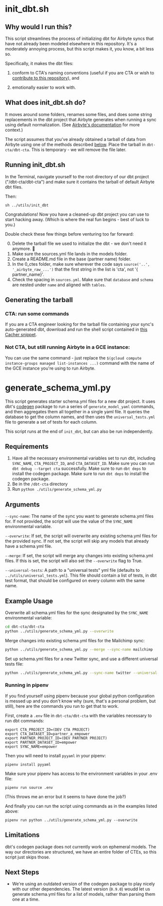 # init_dbt.sh

## Why would I run this?

This script streamlines the process of initializing dbt for Airbyte syncs that have not already been modeled elsewhere in this repository. It's a moderately annoying process, but this script makes it, you know, a bit less so.

Specifically, it makes the dbt files:

1) conform to CTA's naming conventions (useful if you are CTA or wish to [contribute to this repository](https://github.com/community-tech-alliance/dbt-cta/blob/main/CONTRIBUTING.md)), and

2) emotionally easier to work with.

## What does init_dbt.sh do?

It moves around some folders, renames some files, and does some string replacements in the dbt project that Airbyte generates when running a sync using default normalization. (See [Airbyte's documentation](https://docs.airbyte.com/operator-guides/transformation-and-normalization/transformations-with-dbt/) for more context.)

The script assumes that you've already obtained a tarball of data from Airbyte using one of the methods described [below](#generating-the-tarball). Place the tarball in `dbt-cta/dbt-cta`. This is temporary - we will remove the file later.

## Running init_dbt.sh

In the Terminal, navigate yourself to the root directory of our dbt project
("/dbt-cta/dbt-cta") and make sure it contains the tarball of default Airbyte dbt files.

Then:

```
sh ../utils/init_dbt
```

Congratulations! Now you have a cleaned-up dbt project you can use to start hacking away. (Which is where the real fun begins - best of luck to you.)

Double check these few things before venturing too far forward:

0. Delete the tarball file we used to initialize the dbt - we don't need it anymore. :wave:
1. Make sure the sources.yml file lands in the models folder.
2. Create a README.md file in the base (partner name) folder.
3. In the 0_ctes folder, make sure wherever the code says `source('..', '_airbyte_raw_...')` that the first string in the list is 'cta', not '{​partner_name}'.
4. Check the spacing in `sources.yml`. Make sure that `database` and `schema` are nested under `name` and aligned with `tables`.

## Generating the tarball

### CTA: run some commands

If you are a CTA engineer looking for the tarball file containing your sync's auto-generated dbt, download and run the shell script contained in [this Cacher snippet](https://snippets.cacher.io/snippet/2b77280d537736f980f9).

### Not CTA, but still running Airbyte in a GCE instance:

You can use the same command - just replace the ```$(gcloud compute instance-groups managed list-instances ...)``` command with the name of the GCE instance you're using to run Airbyte.

# generate_schema_yml.py
This script generates starter schema.yml files for a new dbt project. It uses dbt's
[codegen](https://github.com/dbt-labs/dbt-codegen) package to run a series of 
`generate_model_yaml` commands, and then aggregates them all together in a single
yaml file. It queries the database to get the column names, and then uses the
`universal_tests.yml` file to generate a set of tests for each column.

This script runs at the end of `init_dbt`, but can also be run independently.

## Requirements
1. Have all the necessary environmental variables set to run dbt, including `SYNC_NAME`,
`CTA_PROJECT_ID`, and `CTA_DATASET_ID`. Make sure you can run `dbt debug --target cta`
successfully. Make sure to run `dbt deps` to install the codegen package.
 Make sure to run `dbt deps` to install the codegen package.
2. Be in the `/dbt-cta` directory
3. Run `python ./utils/generate_schema_yml.py`

## Arguments
`--sync-name`: The name of the sync you want to generate schema.yml files for.
 If not provided, the script will use the value of the `SYNC_NAME` environmental variable.

`--overwrite`: If set, the script will overwrite any existing schema.yml files
 for the provided sync. If not set, the script will skip any models that already have
 a schema.yml file.

`--merge`: If set, the script will merge any changes into existing schema.yml
 files. If this is set, the script will also set the `--overwrite` flag to True.

`--universal-tests`: A path to a "universal tests" yml file (defaults to
`../utils/universal_tests.yml`). This file should contain a list of tests, in dbt test
format, that should be configured on every column with the same name.

## Example Usage

Overwrite all schema.yml files for the sync designated by the `SYNC_NAME` environmental variable:
```bash
cd dbt-cta/dbt-cta
python ../utils/generate_schema_yml.py --overwrite
```

Merge changes into existing schema.yml files for the Mailchimp sync:
```bash
python ../utils/generate_schema_yml.py --merge --sync-name mailchimp
```

Set up schema.yml files for a new Twitter sync, and use a different universal tests file:
```bash
python ../utils/generate_schema_yml.py --sync-name twitter --universal-tests ../utils/twitter_universal_tests.yml
```

### Running in pipenv

If you find yourself using pipenv because your global python configuration is messed up and you don't know why (sure, that's a personal problem, but still), here are the commands you run to get that to work.

First, create a `.env` file in `dbt-cta/dbt-cta` with the variables necessary to run dbt commands:

```
export CTA_PROJECT_ID=(DEV CTA PROJECT)
export CTA_DATASET_ID=partner_a_empower
export PARTNER_PROJECT_ID=(DEV PARTNER PROJECT)
export PARTNER_DATASET_ID=empower
export SYNC_NAME=empower
```

Then you will need to install `pyyaml` in your pipenv:

```
pipenv install pyyaml
```

Make sure your pipenv has access to the environment variables in your .env file:

```
pipenv run source .env
```

(This throws me an error but it seems to have done the job?)

And finally you can run the script using commands as in the examples listed above:

```
pipenv run python ../utils/generate_schema_yml.py --overwrite
```

## Limitations
dbt's codegen package does not currently work on ephemeral models. The way our
directories are structured, we have an entire folder of CTEs, so this script just skips
those.

## Next Steps
 - We're using an outdated version of the codegen package to play nicely with our other
 dependencies. The latest version (`0.9.0`) woudd let us generate schema.yml files for
 a list of models, rather than parsing them one at a time.
